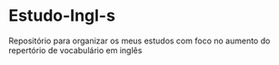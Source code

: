 # Estudo-Ingl-s
Repositório para organizar os meus estudos com foco no aumento do repertório de vocabulário em inglês
